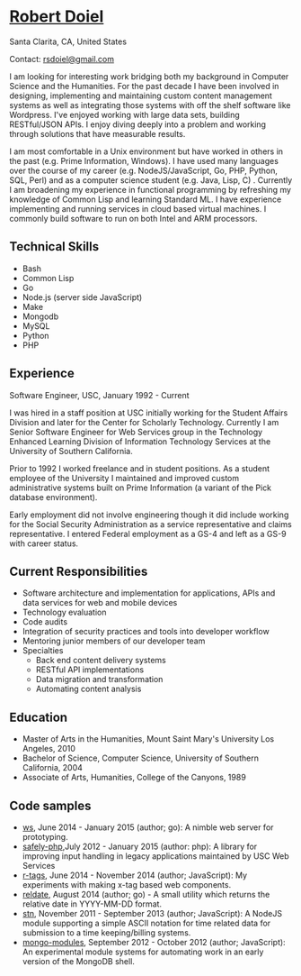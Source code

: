 # [Robert Doiel](http://rsdoiel.github.io/cv.html)

Santa Clarita, CA, United States

Contact: rsdoiel@gmail.com

I am looking for interesting work bridging both my background in Computer Science and the Humanities. For the past decade I have been involved in designing, implementing and maintaining custom content management systems as well as integrating those systems with off the shelf software like Wordpress. I've enjoyed working with large data sets, building RESTful/JSON APIs.  I enjoy diving deeply into a problem and working through solutions that have measurable results.  

I am most comfortable in a Unix environment but have worked in others in the past (e.g. Prime Information, Windows). I have used many languages over the course of my career (e.g.  NodeJS/JavaScript, Go, PHP, Python, SQL, Perl) and as a computer science student (e.g. Java, Lisp, C) . Currently I am broadening my experience in functional programming by refreshing my knowledge of Common Lisp and learning Standard ML. I have experience implementing and running services in cloud based virtual machines. I commonly build software to run on both Intel and ARM processors.

## Technical Skills

+ Bash
+ Common Lisp
+ Go
+ Node.js (server side JavaScript)
+ Make
+ Mongodb
+ MySQL
+ Python
+ PHP

## Experience

Software Engineer, USC, January 1992 - Current

I was hired in a staff position at USC initially working for the Student Affairs Division and later for the Center for Scholarly Technology. Currently I am Senior Software Engineer for Web Services group in the Technology Enhanced Learning Division of Information Technology Services at the University of Southern California.

Prior to 1992 I worked freelance and in student positions. As a student employee of the University I maintained and improved custom administrative systems built on Prime Information (a variant of the Pick database environment).

Early employment did not involve engineering though it did include working for the Social Security Administration as a service representative and claims representative. I entered Federal employment as a GS-4 and left as a GS-9 with career status.

## Current Responsibilities

+ Software architecture and implementation for applications, APIs and data services for web and mobile devices
+ Technology evaluation
+ Code audits
+ Integration of security practices and tools into developer workflow
+ Mentoring junior members of our developer team
+ Specialties
    + Back end content delivery systems
    + RESTful API implementations
    + Data migration and transformation
    + Automating content analysis

## Education

+ Master of Arts in the Humanities, Mount Saint Mary's University Los Angeles, 2010
+ Bachelor of Science, Computer Science, University of Southern California, 2004
+ Associate of Arts, Humanities, College of the Canyons, 1989

## Code samples

+ [ws](https://github.com/rsdoiel/ws), June 2014 - January 2015 (author; go):  A nimble web server for  prototyping.
+ [safely-php](https://github.com/uscwebservices/safely-php),July 2012 - January 2015 (author: php): A library for improving input handling in legacy applications maintained by USC Web Services
+ [r-tags](https://github.com/rsdoiel/r-tags), June 2014 - November 2014 (author; JavaScript): My experiments with making x-tag based web components.
+ [reldate](https://github.com/rsdoiel/reldate), August 2014 (author; go) - A small utility which returns the relative date in YYYY-MM-DD format.
+ [stn](https://github.com/rsdoiel/stn), November 2011 - September 2013 (author; JavaScript):  A NodeJS module supporting a simple ASCII notation for time related data for submission to a time keeping/billing systems.
+ [mongo-modules](https://github.com/rsdoiel/mongo-modules), September 2012 - October 2012 (author; JavaScript): An experimental module systems for automating work in an early version of the MongoDB shell.
